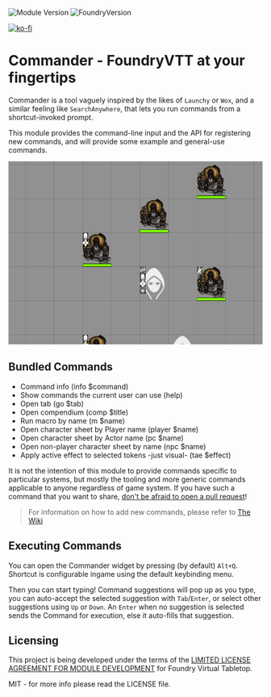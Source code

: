 ![Module Version](https://img.shields.io/github/v/release/ccjmk/commander?color=blue)
![FoundryVersion](https://img.shields.io/endpoint?url=https://foundryshields.com/version?url=https%3A%2F%2Fgithub.com%2Fccjmk%2Fcommander%2Freleases%2Flatest%2Fdownload%2Fmodule.json)

[![ko-fi](https://ko-fi.com/img/githubbutton_sm.svg)](https://ko-fi.com/N4N88281M)

# Commander - FoundryVTT at your fingertips

Commander is a tool vaguely inspired by the likes of `Launchy` or `Wox`, and a similar feeling like `SearchAnywhere`, that lets you run commands from a shortcut-invoked prompt.

This module provides the command-line input and the API for registering new commands, and will provide some example and general-use commands.

<img src="./media/cmd-example.gif" width="600" height="363" />

## Bundled Commands

* Command info (info $command)
* Show commands the current user can use (help)
* Open tab (go $tab)
* Open compendium (comp $title)
* Run macro by name (m $name)
* Open character sheet by Player name (player $name)
* Open character sheet by Actor name (pc $name)
* Open non-player character sheet by name (npc $name)
* Apply active effect to selected tokens -just visual- (tae $effect)

It is not the intention of this module to provide commands specific to particular systems, but mostly the tooling and more generic commands applicable to anyone regardless of game system. If you have such a command that you want to share, [don't be afraid to open a pull request](https://github.com/ccjmk/commander/pulls)!

> For information on how to add new commands, please refer to [The Wiki](https://github.com/ccjmk/commander/wiki)

## Executing Commands

You can open the Commander widget by pressing (by default) `Alt+Q`. Shortcut is configurable ingame using the default keybinding menu.

Then you can start typing! Command suggestions will pop up as you type, you can auto-accept the selected suggestion with `Tab`/`Enter`, or select other suggestions using `Up` or `Down`. An `Enter` when no suggestion is selected sends the Command for execution, else it auto-fills that suggestion.

## Licensing

This project is being developed under the terms of the
[LIMITED LICENSE AGREEMENT FOR MODULE DEVELOPMENT] for Foundry Virtual Tabletop.

MIT - for more info please read the LICENSE file.

[LIMITED LICENSE AGREEMENT FOR MODULE DEVELOPMENT]: https://foundryvtt.com/article/license/
